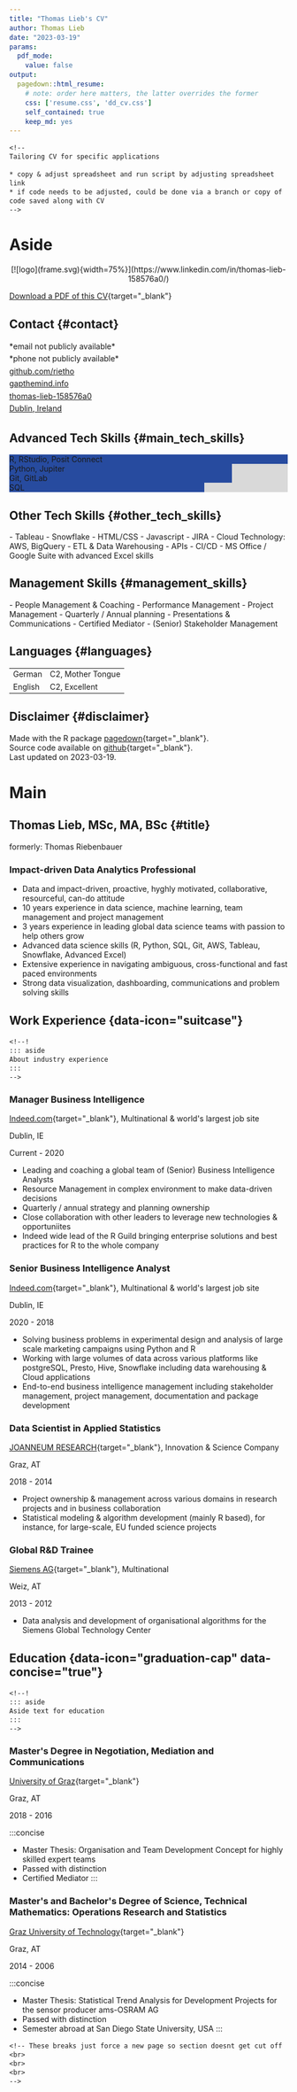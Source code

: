 ```yaml
---
title: "Thomas Lieb's CV"
author: Thomas Lieb
date: "2023-03-19"
params:
  pdf_mode:
    value: false
output:
  pagedown::html_resume:
    # note: order here matters, the latter overrides the former
    css: ['resume.css', 'dd_cv.css']
    self_contained: true
    keep_md: yes
---
```


```{=html}
<!--
Tailoring CV for specific applications

* copy & adjust spreadsheet and run script by adjusting spreadsheet link
* if code needs to be adjusted, could be done via a branch or copy of code saved along with CV
-->
```








Aside
================================================================================




<!-- Swap image with your preferred logo -->
<center>
[![logo](frame.svg){width=75%}](https://www.linkedin.com/in/thomas-lieb-158576a0/)
</center>

[<i class='fas fa-download'></i> Download a PDF of this CV](https://github.com/rietho/cv/raw/main/cv.pdf){target="_blank"}

Contact {#contact}
--------------------------------------------------------------------------------

<p style="line-height:1.6;margin-top:5px"><i class='fa fa-envelope'></i> *email not publicly available*<br>
<i class='fa fa-phone'></i> *phone not publicly available*<br>
<i class='fa fa-github'></i> <a href="http://github.com/rietho" target="_blank">github.com/rietho</a><br>
<i class='fa fa-link'></i> <a href="https://gapthemind.info" target="_blank">gapthemind.info</a><br>
<i class='fa fa-linkedin'></i> <a href="https://www.linkedin.com/in/thomas-r-lieb/" target="_blank">thomas-lieb-158576a0</a><br>
<i class='fa fa-map-marker'></i> <a href="https://www.google.at/maps/search/dublin%2Cireland" target="_blank">Dublin, Ireland</a><br></p>

Advanced Tech Skills {#main_tech_skills}
--------------------------------------------------------------------------------

<div
  class = 'skill-bar'
  style = "background:linear-gradient(to right,
                                      #274b9f 100%,
                                      #d9d9d9 100% 100%)"
>R, RStudio, Posit Connect</div>
<div
  class = 'skill-bar'
  style = "background:linear-gradient(to right,
                                      #274b9f 80%,
                                      #d9d9d9 80% 100%)"
>Python, Jupiter</div>
<div
  class = 'skill-bar'
  style = "background:linear-gradient(to right,
                                      #274b9f 80%,
                                      #d9d9d9 80% 100%)"
>Git, GitLab</div>
<div
  class = 'skill-bar'
  style = "background:linear-gradient(to right,
                                      #274b9f 70%,
                                      #d9d9d9 70% 100%)"
>SQL</div>

Other Tech Skills {#other_tech_skills}
--------------------------------------------------------------------------------

<p style='margin-top: 5px;'>- Tableau
- Snowflake
- HTML/CSS
- Javascript
- JIRA
- Cloud Technology: AWS, BigQuery
- ETL & Data Warehousing
- APIs
- CI/CD
- MS Office / Google Suite with advanced Excel skills</p>

Management Skills {#management_skills}
--------------------------------------------------------------------------------
<p style='margin-top: 5px;'>- People Management & Coaching
- Performance Management
- Project Management
- Quarterly / Annual planning
- Presentations & Communications
- Certified Mediator
- (Senior) Stakeholder Management</p>

<!--
Attributes {#attributes}
--------------------------------------------------------------------------------


-->


Languages {#languages}
--------------------------------------------------------------------------------

<table class='skill_table'>
<tr>
    <td style='padding-right:7px;'>German</td>
    <td style='padding-left:7px;'>C2, Mother Tongue</td>
</tr>
<tr>
    <td style='padding-right:7px;'>English</td>
    <td style='padding-left:7px;'>C2, Excellent</td>
</tr>
</table>


Disclaimer {#disclaimer}
--------------------------------------------------------------------------------

Made with the R package [pagedown](https://github.com/rstudio/pagedown){target="_blank"}.<br>
Source code available on [github](https://github.com/rietho/cv){target="_blank"}.<br>
Last updated on 2023-03-19.


# Main

## Thomas Lieb, MSc, MA, BSc {#title}

<p class="formerly">
formerly: Thomas Riebenbauer
</p>


### Impact-driven Data Analytics Professional

- Data and impact-driven, proactive, hyghly motivated, collaborative, resourceful, can-do attitude
- 10 years experience in data science, machine learning, team management and project management 
- 3 years experience in leading global data science teams with passion to help others grow
- Advanced data science skills (R, Python, SQL, Git, AWS, Tableau, Snowflake, Advanced Excel)  
- Extensive experience in navigating ambiguous, cross-functional and fast paced environments 
- Strong data visualization, dashboarding, communications and problem solving skills

## Work Experience {data-icon="suitcase"}

```{=html}
<!--!
::: aside
About industry experience
:::
-->
```

### Manager Business Intelligence

[Indeed.com](https://ie.indeed.com/about){target="_blank"}, Multinational & world's largest job site

Dublin, IE

Current - 2020

- Leading and coaching a global team of (Senior) Business Intelligence Analysts
- Resource Management in complex environment to make data-driven decisions
- Quarterly / annual strategy and planning ownership
- Close collaboration with other leaders to leverage new technologies & opportuniites
- Indeed wide lead of the R Guild bringing enterprise solutions and best practices for R to the whole company



### Senior Business Intelligence Analyst

[Indeed.com](https://ie.indeed.com/about){target="_blank"}, Multinational & world's largest job site

Dublin, IE

2020 - 2018

- Solving business problems in experimental design and analysis of large scale marketing campaigns using Python and R
- Working with large volumes of data across various platforms like postgreSQL, Presto, Hive, Snowflake including data warehousing & Cloud applications
- End-to-end business intelligence management including stakeholder management, project management, documentation and package development



### Data Scientist in Applied Statistics

[JOANNEUM RESEARCH](https://www.joanneum.at/en){target="_blank"}, Innovation & Science Company

Graz, AT

2018 - 2014

- Project ownership & management across various domains in research projects and in business collaboration
- Statistical modeling & algorithm development (mainly R based), for instance, for large-scale, EU funded science projects



### Global R&D Trainee

[Siemens AG](https://www.siemens-energy.com/global/en/offerings/power-transmission/portfolio/transformers.html){target="_blank"}, Multinational

Weiz, AT

2013 - 2012

- Data analysis and development of organisational algorithms for the Siemens Global Technology Center

## Education {data-icon="graduation-cap" data-concise="true"}

```{=html}
<!--!
::: aside
Aside text for education
:::
-->
```

### Master's Degree in Negotiation, Mediation and Communications

[University of Graz](https://www.uni-graz.at/en/){target="_blank"}

Graz, AT

2018 - 2016

:::concise
- Master Thesis: Organisation and Team Development Concept for highly skilled expert teams
- Passed with distinction
- Certified Mediator
:::



### Master's and Bachelor's Degree of Science, Technical Mathematics: Operations Research and Statistics

[Graz University of Technology](https://www.tugraz.at/en/home/){target="_blank"}

Graz, AT

2014 - 2006

:::concise
- Master Thesis: Statistical Trend Analysis for Development Projects for the sensor producer ams-OSRAM AG
- Passed with distinction
- Semester abroad at San Diego State University, USA
:::

```{=html}
<!-- These breaks just force a new page so section doesnt get cut off 
<br>
<br>
<br>
-->
```
